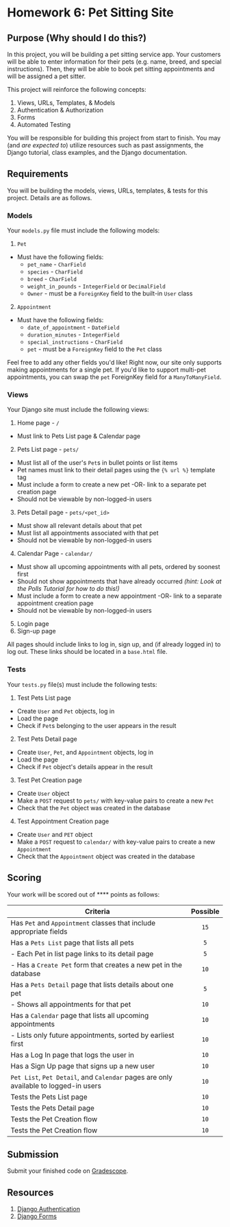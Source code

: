 # Homework 6: Pet Sitting Site

## Purpose (Why should I do this?)

In this project, you will be building a pet sitting service app. Your customers will be able to enter information for their pets (e.g. name, breed, and special instructions). Then, they will be able to book pet sitting appointments and will be assigned a pet sitter.

This project will reinforce the following concepts: 

1. Views, URLs, Templates, & Models
1. Authentication & Authorization
1. Forms
1. Automated Testing

You will be responsible for building this project from start to finish. You may (and _are expected to_) utilize resources such as past assignments, the Django tutorial, class examples, and the Django documentation.

## Requirements

You will be building the models, views, URLs, templates, & tests for this project. Details are as follows.

### Models

Your `models.py` file must include the following models:

1. `Pet`
  - Must have the following fields: 
    - `pet_name` - `CharField` 
    - `species` - `CharField`
    - `breed` - `CharField`
    - `weight_in_pounds` - `IntegerField` or `DecimalField` 
    - `Owner` - must be a `ForeignKey` field to the built-in `User` class
2. `Appointment`
  - Must have the following fields: 
    - `date_of_appointment` - `DateField` 
    - `duration_minutes` - `IntegerField`
    - `special_instructions` - `CharField`
    - `pet` - must be a `ForeignKey` field to the `Pet` class

Feel free to add any other fields you'd like! Right now, our site only supports making appointments for a single pet. If you'd like to support multi-pet appointments, you can swap the `pet` ForeignKey field for a `ManyToManyField`.

### Views

Your Django site must include the following views:

1. Home page - `/`
  - Must link to Pets List page & Calendar page
2. Pets List page - `pets/`
  - Must list all of the user's `Pet`s in bullet points or list items
  - Pet names must link to their detail pages using the `{% url %}` template tag
  - Must include a form to create a new pet -OR- link to a separate pet creation page
  - Should not be viewable by non-logged-in users
3. Pets Detail page - `pets/<pet_id>`
  - Must show all relevant details about that pet
  - Must list all appointments associated with that pet
  - Should not be viewable by non-logged-in users
4. Calendar Page - `calendar/`
  - Must show all upcoming appointments with all pets, ordered by soonest first
  - Should not show appointments that have already occurred _(hint: Look at the Polls Tutorial for how to do this!)_
  - Must include a form to create a new appointment -OR- link to a separate appointment creation page
  - Should not be viewable by non-logged-in users
5. Login page
6. Sign-up page

All pages should include links to log in, sign up, and (if already logged in) to log out. These links should be located in a `base.html` file.

### Tests

Your `tests.py` file(s) must include the following tests:

1. Test Pets List page
  - Create `User` and `Pet` objects, log in
  - Load the page
  - Check if `Pet`s belonging to the user appears in the result
2. Test Pets Detail page
  - Create `User`, `Pet`, and `Appointment` objects, log in
  - Load the page
  - Check if `Pet` object's details appear in the result
3. Test Pet Creation page
  - Create `User` object
  - Make a `POST` request to `pets/` with key-value pairs to create a new `Pet`
  - Check that the `Pet` object was created in the database
4. Test Appointment Creation page
  - Create `User` and `PET` object
  - Make a `POST` request to `calendar/` with key-value pairs to create a new `Appointment`
  - Check that the `Appointment` object was created in the database

## Scoring

Your work will be scored out of **** points as follows:

| Criteria                                       | Possible  |
| ---------------------------------------------- | :-------: |
| Has `Pet` and `Appointment` classes that include appropriate fields | `15` | 
| Has a `Pets List` page that lists all pets | `5` |
| - Each Pet in list page links to its detail page | `5` |
| - Has a `Create Pet` form that creates a new pet in the database | `10` |
| Has a `Pets Detail` page that lists details about one pet | `5` |
| - Shows all appointments for that pet | `10` |
| Has a `Calendar` page that lists all upcoming appointments | `10` |
| - Lists only future appointments, sorted by earliest first | `10` |
| Has a Log In page that logs the user in | `10` |
| Has a Sign Up page that signs up a new user | `10` |
| `Pet List`, `Pet Detail`, and `Calendar` pages are only available to logged-in users | `10` |
| Tests the Pets List page | `10` |
| Tests the Pets Detail page | `10` |
| Tests the Pet Creation flow | `10` |
| Tests the Pet Creation flow | `10` |

## Submission

Submit your finished code on [Gradescope](https://gradescope.com).

## Resources

1. [Django Authentication](https://docs.djangoproject.com/en/3.0/topics/auth/)
1. [Django Forms](https://docs.djangoproject.com/en/3.0/topics/forms/)